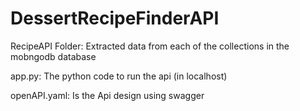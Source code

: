 # DessertRecipeFinderAPI


RecipeAPI Folder:
Extracted data from each of the collections in the mobngodb database 

app.py: 
The python code to run the api (in localhost)

openAPI.yaml:
Is the Api design using swagger